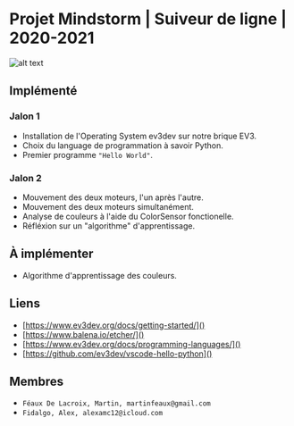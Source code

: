 # Projet Mindstorm | Suiveur de ligne | 2020-2021

![alt text](https://upload.wikimedia.org/wikipedia/fr/8/8f/Logo_Lego_Mindstorms_EV3.png "Logo Title Text 1")

## Implémenté

### Jalon 1

* Installation de l'Operating System ev3dev sur notre brique EV3.
* Choix du language de programmation à savoir Python.
* Premier programme `"Hello World"`.

### Jalon 2

* Mouvement des deux moteurs, l'un après l'autre.
* Mouvement des deux moteurs simultanément.
* Analyse de couleurs à l'aide du ColorSensor fonctionelle.
* Réfléxion sur un "algorithme" d'apprentissage.

## À implémenter

* Algorithme d'apprentissage des couleurs.

## Liens
* [https://www.ev3dev.org/docs/getting-started/]()
* [https://www.balena.io/etcher/]()
* [https://www.ev3dev.org/docs/programming-languages/]()
* [https://github.com/ev3dev/vscode-hello-python]()

## Membres

* `Féaux De Lacroix, Martin, martinfeaux@gmail.com`
* `Fidalgo, Alex, alexamc12@icloud.com`
